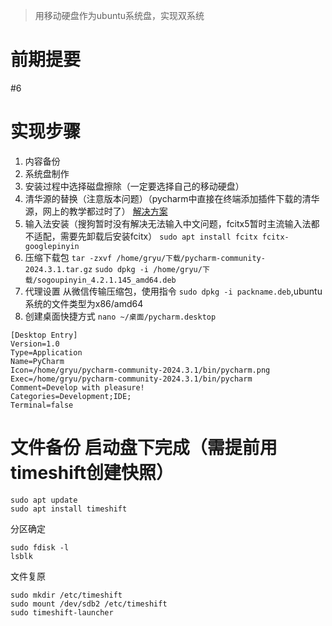 > 用移动硬盘作为ubuntu系统盘，实现双系统
# 前期提要
#6 
# 实现步骤
1. 内容备份
2. 系统盘制作
3. 安装过程中选择磁盘擦除（一定要选择自己的移动硬盘）
4. 清华源的替换（注意版本问题）（pycharm中直接在终端添加插件下载的清华源，网上的教学都过时了）
[解决方案](https://www.cnblogs.com/sdlyxyf/p/18455559)
5. 输入法安装（搜狗暂时没有解决无法输入中文问题，fcitx5暂时主流输入法都不适配，需要先卸载后安装fcitx）
` sudo apt install fcitx fcitx-googlepinyin `
6.  压缩下载包
`tar -zxvf /home/gryu/下载/pycharm-community-2024.3.1.tar.gz`
`sudo dpkg -i /home/gryu/下载/sogoupinyin_4.2.1.145_amd64.deb`
7. 代理设置
从微信传输压缩包，使用指令 `sudo dpkg -i packname.deb`,ubuntu系统的文件类型为x86/amd64
8. 创建桌面快捷方式
` nano ~/桌面/pycharm.desktop ` 
```
[Desktop Entry]
Version=1.0
Type=Application
Name=PyCharm
Icon=/home/gryu/pycharm-community-2024.3.1/bin/pycharm.png
Exec=/home/gryu/pycharm-community-2024.3.1/bin/pycharm
Comment=Develop with pleasure!
Categories=Development;IDE;
Terminal=false
```
# 文件备份 启动盘下完成（需提前用timeshift创建快照）
```
sudo apt update
sudo apt install timeshift
```
分区确定
```
sudo fdisk -l
lsblk
```
文件复原
```
sudo mkdir /etc/timeshift
sudo mount /dev/sdb2 /etc/timeshift
sudo timeshift-launcher

```



